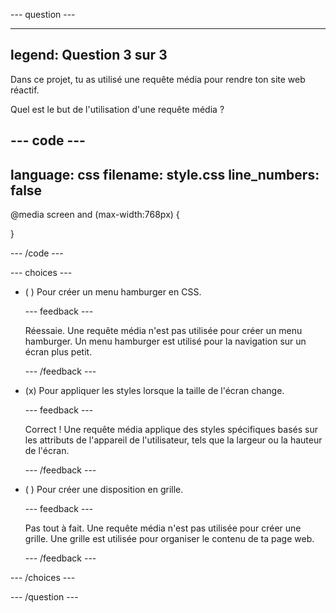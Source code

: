 --- question ---

---
legend: Question 3 sur 3
---

Dans ce projet, tu as utilisé une requête média pour rendre ton site web réactif.

Quel est le but de l'utilisation d'une requête média ?

--- code ---
---
language: css
filename: style.css
line_numbers: false
---

@media screen and (max-width:768px) {

}

--- /code ---

--- choices ---

- ( ) Pour créer un menu hamburger en CSS.

  --- feedback ---

  Réessaie. Une requête média n'est pas utilisée pour créer un menu hamburger. Un menu hamburger est utilisé pour la navigation sur un écran plus petit.

  --- /feedback ---

- (x) Pour appliquer les styles lorsque la taille de l'écran change.

  --- feedback ---

  Correct ! Une requête média applique des styles spécifiques basés sur les attributs de l'appareil de l'utilisateur, tels que la largeur ou la hauteur de l'écran.

  --- /feedback ---

- ( ) Pour créer une disposition en grille.

  --- feedback ---

  Pas tout à fait. Une requête média n'est pas utilisée pour créer une grille. Une grille est utilisée pour organiser le contenu de ta page web.

  --- /feedback ---

--- /choices ---

--- /question ---
